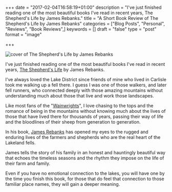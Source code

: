 +++
date = "2017-02-04T16:58:19+01:00"
description = "I've just finished reading one of the most beautiful books I've read in recent years, The Shepherd's Life by James Rebanks."
title = "A Short Book Review of The Shepherd's Life by James Rebanks"
categories = ["Blog Posts", "Personal", "Reviews", "Book Reviews",]
keywords = []
draft = "false"
type = "post"
format = "image"

+++

![cover of The Shepherd's Life by James Rebanks](/img/theshepherdslifejamesrebankscover.png)

I've just finished reading one of the most beautiful books I've read in recent years, [The Shepherd's Life](https://en.wikipedia.org/wiki/The_Shepherd's_Life) by James Rebanks.

I've always loved the Lake District since friends of mine who lived in Carlisle took me walking up a fell there. I guess I was one of those walkers, and later fell runners, who connected deeply with those amazing mountains without understanding much about those that live and work those landscapes.

Like most fans of the "[Wainwrights](https://en.wikipedia.org/wiki/List_of_Wainwrights)", I love chasing to the tops and the romance of being in the mountains without knowing much about the lives of those that have lived there for thousands of years, passing their way of life and the bloodlines of their sheep from generation to generation.

In his book, [James Rebanks](https://twitter.com/herdyshepherd1) has opened my eyes to the rugged and enduring lives of the farmers and shepherds who are the real heart of the Lakeland fells.

James tells the story of his family in an honest and hauntingly beautiful way that echoes the timeless seasons and the rhythm they impose on the life of their farm and family.

Even if you have no emotional connection to the lakes, you will have one by the time you finish this book, for those that do feel that connection to those familiar place names, they will gain a deeper meaning.
